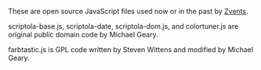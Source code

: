 These are open source JavaScript files used now or in the past by [Zvents](http://www.zvents.com/).

scriptola-base.js, scriptola-date, scriptola-dom.js, and colortuner.js are original public domain code by Michael Geary.

farbtastic.js is GPL code written by Steven Wittens and modified by Michael Geary.